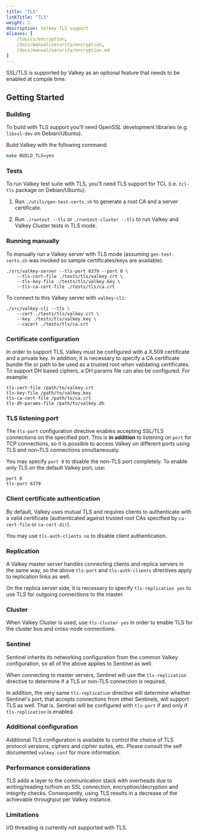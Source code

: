 ```yaml
---
title: "TLS"
linkTitle: "TLS"
weight: 1
description: Valkey TLS support
aliases: [
    /topics/encryption,
    /docs/manual/security/encryption,
    /docs/manual/security/encryption.md
]
---
```


SSL/TLS is supported by Valkey as an optional feature
that needs to be enabled at compile time.

## Getting Started

### Building

To build with TLS support you'll need OpenSSL development libraries (e.g.
`libssl-dev` on Debian/Ubuntu).

Build Valkey with the following command:

```sh
make BUILD_TLS=yes
```

### Tests

To run Valkey test suite with TLS, you'll need TLS support for TCL (i.e.
`tcl-tls` package on Debian/Ubuntu).

1. Run `./utils/gen-test-certs.sh` to generate a root CA and a server
   certificate.

2. Run `./runtest --tls` or `./runtest-cluster --tls` to run Valkey and Valkey
   Cluster tests in TLS mode.

### Running manually

To manually run a Valkey server with TLS mode (assuming `gen-test-certs.sh` was
invoked so sample certificates/keys are available):

    ./src/valkey-server --tls-port 6379 --port 0 \
        --tls-cert-file ./tests/tls/valkey.crt \
        --tls-key-file ./tests/tls/valkey.key \
        --tls-ca-cert-file ./tests/tls/ca.crt

To connect to this Valkey server with `valkey-cli`:

    ./src/valkey-cli --tls \
        --cert ./tests/tls/valkey.crt \
        --key ./tests/tls/valkey.key \
        --cacert ./tests/tls/ca.crt

### Certificate configuration

In order to support TLS, Valkey must be configured with a X.509 certificate and a
private key. In addition, it is necessary to specify a CA certificate bundle
file or path to be used as a trusted root when validating certificates. To
support DH based ciphers, a DH params file can also be configured. For example:

```
tls-cert-file /path/to/valkey.crt
tls-key-file /path/to/valkey.key
tls-ca-cert-file /path/to/ca.crt
tls-dh-params-file /path/to/valkey.dh
```

### TLS listening port

The `tls-port` configuration directive enables accepting SSL/TLS connections on
the specified port. This is **in addition** to listening on `port` for TCP
connections, so it is possible to access Valkey on different ports using TLS and
non-TLS connections simultaneously.

You may specify `port 0` to disable the non-TLS port completely. To enable only
TLS on the default Valkey port, use:

```
port 0
tls-port 6379
```

### Client certificate authentication

By default, Valkey uses mutual TLS and requires clients to authenticate with a
valid certificate (authenticated against trusted root CAs specified by
`ca-cert-file` or `ca-cert-dir`).

You may use `tls-auth-clients no` to disable client authentication.

### Replication

A Valkey master server handles connecting clients and replica servers in the same
way, so the above `tls-port` and `tls-auth-clients` directives apply to
replication links as well.

On the replica server side, it is necessary to specify `tls-replication yes` to
use TLS for outgoing connections to the master.

### Cluster

When Valkey Cluster is used, use `tls-cluster yes` in order to enable TLS for the
cluster bus and cross-node connections.

### Sentinel

Sentinel inherits its networking configuration from the common Valkey
configuration, so all of the above applies to Sentinel as well.

When connecting to master servers, Sentinel will use the `tls-replication`
directive to determine if a TLS or non-TLS connection is required.

In addition, the very same `tls-replication` directive will determine whether Sentinel's
port, that accepts connections from other Sentinels, will support TLS as well. That is,
Sentinel will be configured with `tls-port` if and only if `tls-replication` is enabled. 

### Additional configuration

Additional TLS configuration is available to control the choice of TLS protocol
versions, ciphers and cipher suites, etc. Please consult the self documented
`valkey.conf` for more information.

### Performance considerations

TLS adds a layer to the communication stack with overheads due to writing/reading to/from an SSL connection, encryption/decryption and integrity checks. Consequently, using TLS results in a decrease of the achievable throughput per Valkey instance.

### Limitations

I/O threading is currently not supported with TLS.
